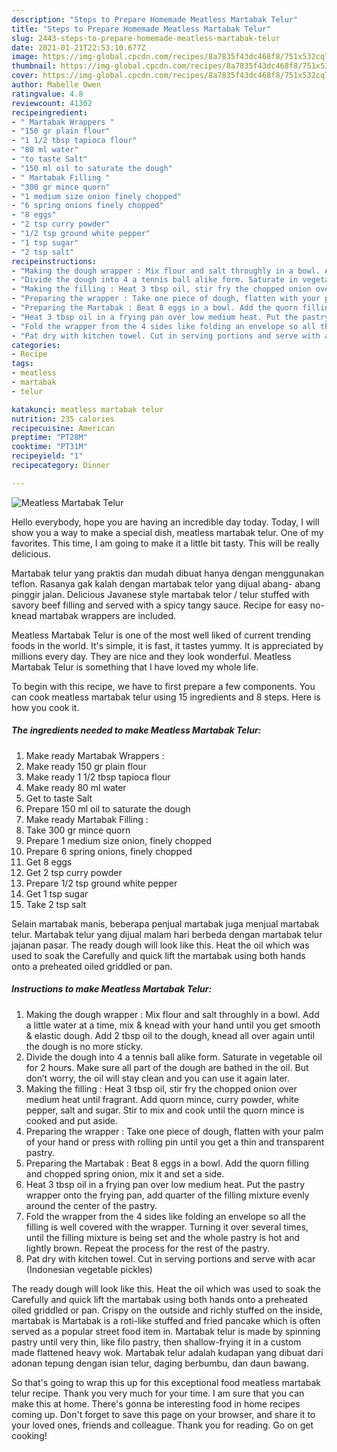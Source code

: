 ```yaml
---
description: "Steps to Prepare Homemade Meatless Martabak Telur"
title: "Steps to Prepare Homemade Meatless Martabak Telur"
slug: 2443-steps-to-prepare-homemade-meatless-martabak-telur
date: 2021-01-21T22:53:10.677Z
image: https://img-global.cpcdn.com/recipes/8a7835f43dc468f8/751x532cq70/meatless-martabak-telur-recipe-main-photo.jpg
thumbnail: https://img-global.cpcdn.com/recipes/8a7835f43dc468f8/751x532cq70/meatless-martabak-telur-recipe-main-photo.jpg
cover: https://img-global.cpcdn.com/recipes/8a7835f43dc468f8/751x532cq70/meatless-martabak-telur-recipe-main-photo.jpg
author: Mabelle Owen
ratingvalue: 4.8
reviewcount: 41302
recipeingredient:
- " Martabak Wrappers "
- "150 gr plain flour"
- "1 1/2 tbsp tapioca flour"
- "80 ml water"
- "to taste Salt"
- "150 ml oil to saturate the dough"
- " Martabak Filling "
- "300 gr mince quorn"
- "1 medium size onion finely chopped"
- "6 spring onions finely chopped"
- "8 eggs"
- "2 tsp curry powder"
- "1/2 tsp ground white pepper"
- "1 tsp sugar"
- "2 tsp salt"
recipeinstructions:
- "Making the dough wrapper : Mix flour and salt throughly in a bowl. Add a little water at a time, mix &amp; knead with your hand until you get smooth &amp; elastic dough. Add 2 tbsp oil to the dough, knead all over again until the dough is no more sticky."
- "Divide the dough into 4 a tennis ball alike form. Saturate in vegetable oil for 2 hours. Make sure all part of the dough are bathed in the oil. But don’t worry, the oil will stay clean and you can use it again later."
- "Making the filling : Heat 3 tbsp oil, stir fry the chopped onion over medium heat until fragrant. Add quorn mince, curry powder, white pepper, salt and sugar. Stir to mix and cook until the quorn mince is cooked and put aside."
- "Preparing the wrapper : Take one piece of dough, flatten with your palm of your hand or press with rolling pin until you get a thin and transparent pastry."
- "Preparing the Martabak : Beat 8 eggs in a bowl. Add the quorn filling and chopped spring onion, mix it and set a side."
- "Heat 3 tbsp oil in a frying pan over low medium heat. Put the pastry wrapper onto the frying pan, add quarter of the filling mixture evenly around the center of the pastry."
- "Fold the wrapper from the 4 sides like folding an envelope so all the filling is well covered with the wrapper. Turning it over several times, until the filling mixture is being set and the whole pastry is hot and lightly brown. Repeat the process for the rest of the pastry."
- "Pat dry with kitchen towel. Cut in serving portions and serve with acar (Indonesian vegetable pickles)"
categories:
- Recipe
tags:
- meatless
- martabak
- telur

katakunci: meatless martabak telur 
nutrition: 235 calories
recipecuisine: American
preptime: "PT28M"
cooktime: "PT31M"
recipeyield: "1"
recipecategory: Dinner

---
```



![Meatless Martabak Telur](https://img-global.cpcdn.com/recipes/8a7835f43dc468f8/751x532cq70/meatless-martabak-telur-recipe-main-photo.jpg)

Hello everybody, hope you are having an incredible day today. Today, I will show you a way to make a special dish, meatless martabak telur. One of my favorites. This time, I am going to make it a little bit tasty. This will be really delicious.

Martabak telur yang praktis dan mudah dibuat hanya dengan menggunakan teflon. Rasanya gak kalah dengan martabak telor yang dijual abang- abang pinggir jalan. Delicious Javanese style martabak telor / telur stuffed with savory beef filling and served with a spicy tangy sauce. Recipe for easy no-knead martabak wrappers are included.

Meatless Martabak Telur is one of the most well liked of current trending foods in the world. It's simple, it is fast, it tastes yummy. It is appreciated by millions every day. They are nice and they look wonderful. Meatless Martabak Telur is something that I have loved my whole life.


To begin with this recipe, we have to first prepare a few components. You can cook meatless martabak telur using 15 ingredients and 8 steps. Here is how you cook it.

<!--inarticleads1-->

##### The ingredients needed to make Meatless Martabak Telur:

1. Make ready  Martabak Wrappers :
1. Make ready 150 gr plain flour
1. Make ready 1 1/2 tbsp tapioca flour
1. Make ready 80 ml water
1. Get to taste Salt
1. Prepare 150 ml oil to saturate the dough
1. Make ready  Martabak Filling :
1. Take 300 gr mince quorn
1. Prepare 1 medium size onion, finely chopped
1. Prepare 6 spring onions, finely chopped
1. Get 8 eggs
1. Get 2 tsp curry powder
1. Prepare 1/2 tsp ground white pepper
1. Get 1 tsp sugar
1. Take 2 tsp salt


Selain martabak manis, beberapa penjual martabak juga menjual martabak telur. Martabak telur yang dijual malam hari berbeda dengan martabak telur jajanan pasar. The ready dough will look like this. Heat the oil which was used to soak the Carefully and quick lift the martabak using both hands onto a preheated oiled griddled or pan. 

<!--inarticleads2-->

##### Instructions to make Meatless Martabak Telur:

1. Making the dough wrapper : Mix flour and salt throughly in a bowl. Add a little water at a time, mix &amp; knead with your hand until you get smooth &amp; elastic dough. Add 2 tbsp oil to the dough, knead all over again until the dough is no more sticky.
1. Divide the dough into 4 a tennis ball alike form. Saturate in vegetable oil for 2 hours. Make sure all part of the dough are bathed in the oil. But don’t worry, the oil will stay clean and you can use it again later.
1. Making the filling : Heat 3 tbsp oil, stir fry the chopped onion over medium heat until fragrant. Add quorn mince, curry powder, white pepper, salt and sugar. Stir to mix and cook until the quorn mince is cooked and put aside.
1. Preparing the wrapper : Take one piece of dough, flatten with your palm of your hand or press with rolling pin until you get a thin and transparent pastry.
1. Preparing the Martabak : Beat 8 eggs in a bowl. Add the quorn filling and chopped spring onion, mix it and set a side.
1. Heat 3 tbsp oil in a frying pan over low medium heat. Put the pastry wrapper onto the frying pan, add quarter of the filling mixture evenly around the center of the pastry.
1. Fold the wrapper from the 4 sides like folding an envelope so all the filling is well covered with the wrapper. Turning it over several times, until the filling mixture is being set and the whole pastry is hot and lightly brown. Repeat the process for the rest of the pastry.
1. Pat dry with kitchen towel. Cut in serving portions and serve with acar (Indonesian vegetable pickles)


The ready dough will look like this. Heat the oil which was used to soak the Carefully and quick lift the martabak using both hands onto a preheated oiled griddled or pan. Crispy on the outside and richly stuffed on the inside, martabak is Martabak is a roti-like stuffed and fried pancake which is often served as a popular street food item in. Martabak telur is made by spinning pastry until very thin, like filo pastry, then shallow-frying it in a custom made flattened heavy wok. Martabak telur adalah kudapan yang dibuat dari adonan tepung dengan isian telur, daging berbumbu, dan daun bawang. 

So that's going to wrap this up for this exceptional food meatless martabak telur recipe. Thank you very much for your time. I am sure that you can make this at home. There's gonna be interesting food in home recipes coming up. Don't forget to save this page on your browser, and share it to your loved ones, friends and colleague. Thank you for reading. Go on get cooking!
